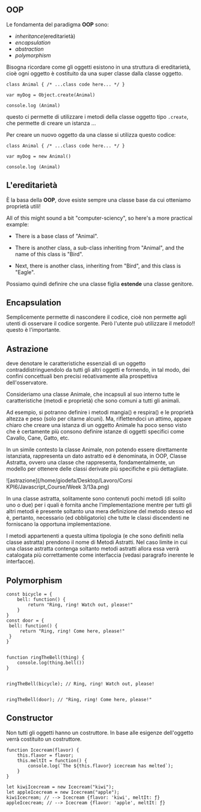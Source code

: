 ## OOP

Le fondamenta del paradigma **OOP** sono:
 - *inheritance*(ereditarietà)
 - *encapsulation*
 - *abstraction*
 - *polymorphism*

Bisogna ricordare come gli oggetti esistono in una struttura di ereditarietà, cioè ogni oggetto è costituito da una super classe dalla classe oggetto.

    class Animal { /* ...class code here... */ }

    var myDog = Object.create(Animal)

    console.log (Animal)

questo ci permette di utilizzare i metodi della classe oggetto tipo ```.create```, che permette di creare un istanza $\dots$

Per creare un nuovo oggetto da una classe si utilizza questo codice:

    class Animal { /* ...class code here... */ }

    var myDog = new Animal()

    console.log (Animal)

## L'ereditarietà

È la basa della **OOP**, dove esiste sempre una classe base da cui otteniamo proprietà utili!

All of this might sound a bit "computer-sciency", so here's a more practical example:

 - There is a base class of "Animal".

 - There is another class, a sub-class inheriting from "Animal", and the name of this class is "Bird".

 - Next, there is another class, inheriting from "Bird", and this class is "Eagle".

Possiamo quindi definire che una classe figlia **estende** una classe genitore.

## Encapsulation

Semplicemente permette di nascondere il codice, cioè non permette agli utenti di osservare il codice sorgente. Però l'utente può utilizzare il metodo!! questo è l'importante.


## Astrazione

deve denotare le caratteristiche essenziali di un oggetto contraddistringuendolo da tutti gli altri oggetti e fornendo, in tal modo, dei confini concettuali ben precisi reòativamente alla prospettiva dell'osservatore.

Consideriamo una classe Animale, che incapsuli al suo interno tutte le caratteristiche (metodi e proprietà) che sono comuni a tutti gli animali.

Ad esempio, si potranno definire i metodi mangia() e respira() e le proprietà altezza e peso (solo per citarne alcuni). Ma, riflettendoci un attimo, appare chiaro che creare una istanza di un oggetto Animale ha poco senso visto che è certamente più consono definire istanze di oggetti specifici come Cavallo, Cane, Gatto, etc.

In un simile contesto la classe Animale, non potendo essere direttamente istanziata, rappresenta un dato astratto ed è denominata, in OOP, Classe Astratta, ovvero una classe che rappresenta, fondamentalmente, un modello per ottenere delle classi derivate più specifiche e più dettagliate.

![astrazione](/home/giodefa/Desktop/Lavoro/Corsi KPI6/Javascript_Course/Week 3/13a.png)

In una classe astratta, solitamente sono contenuti pochi metodi (di solito uno o due) per i quali è fornita anche l'implementazione mentre per tutti gli altri metodi è presente soltanto una mera definizione del metodo stesso ed è, pertanto, necessario (ed obbligatorio) che tutte le classi discendenti ne forniscano la opportuna implementazione.

I metodi appartenenti a questa ultima tipologia (e che sono definiti nella classe astratta) prendono il nome di Metodi Astratti. Nel caso limite in cui una classe astratta contenga soltanto metodi astratti allora essa verrà catalogata più correttamente come interfaccia (vedasi paragrafo inerente le interfacce).

## Polymorphism

    const bicycle = {
        bell: function() {
            return "Ring, ring! Watch out, please!"
        }
    }   
    const door = {
     bell: function() {
         return "Ring, ring! Come here, please!"
     }
    }


    function ringTheBell(thing) {
        console.log(thing.bell())
    }


    ringTheBell(bicycle); // Ring, ring! Watch out, please!


    ringTheBell(door); // "Ring, ring! Come here, please!"


## Constructor
Non tutti gli oggetti hanno un costruttore. In base alle esigenze dell'oggetto verrà costituito un costruttore.

    function Icecream(flavor) {
        this.flavor = flavor;
        this.meltIt = function() {
            console.log(`The ${this.flavor} icecream has melted`);
        }
    }

    let kiwiIcecream = new Icecream("kiwi");
    let appleIcecream = new Icecream("apple");
    kiwiIcecream; // --> Icecream {flavor: 'kiwi', meltIt: ƒ}
    appleIcecream; // --> Icecream {flavor: 'apple', meltIt: ƒ}